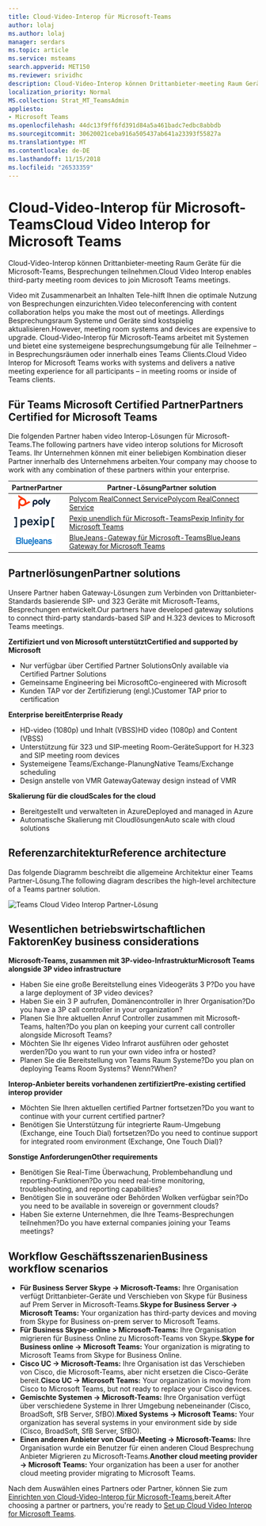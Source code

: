 ```yaml
---
title: Cloud-Video-Interop für Microsoft-Teams
author: lolaj
ms.author: lolaj
manager: serdars
ms.topic: article
ms.service: msteams
search.appverid: MET150
ms.reviewer: srividhc
description: Cloud-Video-Interop können Drittanbieter-meeting Raum Geräte für die Microsoft-Teams, Besprechungen teilnehmen.
localization_priority: Normal
MS.collection: Strat_MT_TeamsAdmin
appliesto:
- Microsoft Teams
ms.openlocfilehash: 44dc13f9ff6fd391d84a5a461badc7edbc8abbdb
ms.sourcegitcommit: 30620021ceba916a505437ab641a23393f55827a
ms.translationtype: MT
ms.contentlocale: de-DE
ms.lasthandoff: 11/15/2018
ms.locfileid: "26533359"
---
```

# <a name="cloud-video-interop-for-microsoft-teams"></a><span data-ttu-id="d6355-103">Cloud-Video-Interop für Microsoft-Teams</span><span class="sxs-lookup"><span data-stu-id="d6355-103">Cloud Video Interop for Microsoft Teams</span></span>

<span data-ttu-id="d6355-104">Cloud-Video-Interop können Drittanbieter-meeting Raum Geräte für die Microsoft-Teams, Besprechungen teilnehmen.</span><span class="sxs-lookup"><span data-stu-id="d6355-104">Cloud Video Interop enables third-party meeting room devices to join Microsoft Teams meetings.</span></span>

<span data-ttu-id="d6355-105">Video mit Zusammenarbeit an Inhalten Tele-hilft Ihnen die optimale Nutzung von Besprechungen einzurichten.</span><span class="sxs-lookup"><span data-stu-id="d6355-105">Video teleconferencing with content collaboration helps you make the most out of meetings.</span></span> <span data-ttu-id="d6355-106">Allerdings Besprechungsraum Systeme und Geräte sind kostspielig aktualisieren.</span><span class="sxs-lookup"><span data-stu-id="d6355-106">However, meeting room systems and devices are expensive to upgrade.</span></span> <span data-ttu-id="d6355-107">Cloud-Video-Interop für Microsoft-Teams arbeitet mit Systemen und bietet eine systemeigene besprechungsumgebung für alle Teilnehmer – in Besprechungsräumen oder innerhalb eines Teams Clients.</span><span class="sxs-lookup"><span data-stu-id="d6355-107">Cloud Video Interop for Microsoft Teams works with systems and delivers a native meeting experience for all participants – in meeting rooms or inside of Teams clients.</span></span> 

## <a name="partners-certified-for-microsoft-teams"></a><span data-ttu-id="d6355-108">Für Teams Microsoft Certified Partner</span><span class="sxs-lookup"><span data-stu-id="d6355-108">Partners Certified for Microsoft Teams</span></span>

<span data-ttu-id="d6355-109">Die folgenden Partner haben video Interop-Lösungen für Microsoft-Teams.</span><span class="sxs-lookup"><span data-stu-id="d6355-109">The following partners have video interop solutions for Microsoft Teams.</span></span> <span data-ttu-id="d6355-110">Ihr Unternehmen können mit einer beliebigen Kombination dieser Partner innerhalb des Unternehmens arbeiten.</span><span class="sxs-lookup"><span data-stu-id="d6355-110">Your company may choose to work with any combination of these partners within your enterprise.</span></span> 


|<span data-ttu-id="d6355-111">Partner</span><span class="sxs-lookup"><span data-stu-id="d6355-111">Partner</span></span>|<span data-ttu-id="d6355-112">Partner-Lösung</span><span class="sxs-lookup"><span data-stu-id="d6355-112">Partner solution</span></span>|
|----|---|
|![Polycom RealConnect](media/polycom.png) | <span data-ttu-id="d6355-114"><a href="https://aka.ms/PolycomRealConnect" target="_blank">Polycom RealConnect Service</a></span><span class="sxs-lookup"><span data-stu-id="d6355-114"><a href="https://aka.ms/PolycomRealConnect" target="_blank">Polycom RealConnect Service</a></span></span> |
|![Pexip unendlich](media/pexip.png)| <span data-ttu-id="d6355-116"><a href="https://aka.ms/PexipInfinity" target="_blank">Pexip unendlich für Microsoft-Teams</a></span><span class="sxs-lookup"><span data-stu-id="d6355-116"><a href="https://aka.ms/PexipInfinity" target="_blank">Pexip Infinity for Microsoft Teams</a></span></span> | 
|![BlueJeans-Gateway](media/bluejeans.png)| <span data-ttu-id="d6355-118"><a href="https://aka.ms/BluejeansGateway" target="_blank">BlueJeans-Gateway für Microsoft-Teams</a></span><span class="sxs-lookup"><span data-stu-id="d6355-118"><a href="https://aka.ms/BluejeansGateway" target="_blank">BlueJeans Gateway for Microsoft Teams</a></span></span> |

## <a name="partner-solutions"></a><span data-ttu-id="d6355-119">Partnerlösungen</span><span class="sxs-lookup"><span data-stu-id="d6355-119">Partner solutions</span></span>

<span data-ttu-id="d6355-120">Unsere Partner haben Gateway-Lösungen zum Verbinden von Drittanbieter-Standards basierende SIP- und 323 Geräte mit Microsoft-Teams, Besprechungen entwickelt.</span><span class="sxs-lookup"><span data-stu-id="d6355-120">Our partners have developed gateway solutions to connect third-party standards-based SIP and H.323 devices to Microsoft Teams meetings.</span></span>  
 
<span data-ttu-id="d6355-121">**Zertifiziert und von Microsoft unterstützt**</span><span class="sxs-lookup"><span data-stu-id="d6355-121">**Certified and supported by Microsoft**</span></span>

- <span data-ttu-id="d6355-122">Nur verfügbar über Certified Partner Solutions</span><span class="sxs-lookup"><span data-stu-id="d6355-122">Only available via Certified Partner Solutions</span></span>
- <span data-ttu-id="d6355-123">Gemeinsame Engineering bei Microsoft</span><span class="sxs-lookup"><span data-stu-id="d6355-123">Co-engineered with Microsoft</span></span>
- <span data-ttu-id="d6355-124">Kunden TAP vor der Zertifizierung (engl.)</span><span class="sxs-lookup"><span data-stu-id="d6355-124">Customer TAP prior to certification</span></span>

<span data-ttu-id="d6355-125">**Enterprise bereit**</span><span class="sxs-lookup"><span data-stu-id="d6355-125">**Enterprise Ready**</span></span>

- <span data-ttu-id="d6355-126">HD-video (1080p) und Inhalt (VBSS)</span><span class="sxs-lookup"><span data-stu-id="d6355-126">HD video (1080p) and Content (VBSS)</span></span>
- <span data-ttu-id="d6355-127">Unterstützung für 323 und SIP-meeting Room-Geräte</span><span class="sxs-lookup"><span data-stu-id="d6355-127">Support for H.323 and SIP meeting room devices</span></span>
- <span data-ttu-id="d6355-128">Systemeigene Teams/Exchange-Planung</span><span class="sxs-lookup"><span data-stu-id="d6355-128">Native Teams/Exchange scheduling</span></span>
- <span data-ttu-id="d6355-129">Design anstelle von VMR Gateway</span><span class="sxs-lookup"><span data-stu-id="d6355-129">Gateway design instead of VMR</span></span>

<span data-ttu-id="d6355-130">**Skalierung für die cloud**</span><span class="sxs-lookup"><span data-stu-id="d6355-130">**Scales for the cloud**</span></span>

- <span data-ttu-id="d6355-131">Bereitgestellt und verwalteten in Azure</span><span class="sxs-lookup"><span data-stu-id="d6355-131">Deployed and managed in Azure</span></span>
- <span data-ttu-id="d6355-132">Automatische Skalierung mit Cloudlösungen</span><span class="sxs-lookup"><span data-stu-id="d6355-132">Auto scale with cloud solutions</span></span>

 
## <a name="reference-architecture"></a><span data-ttu-id="d6355-133">Referenzarchitektur</span><span class="sxs-lookup"><span data-stu-id="d6355-133">Reference architecture</span></span>

<span data-ttu-id="d6355-134">Das folgende Diagramm beschreibt die allgemeine Architektur einer Teams Partner-Lösung.</span><span class="sxs-lookup"><span data-stu-id="d6355-134">The following diagram describes the high-level architecture of a Teams partner solution.</span></span>

![Teams Cloud Video Interop Partner-Lösung](media/teams-cloud-video-interop-partner-solution.png)

## <a name="key-business-considerations"></a><span data-ttu-id="d6355-136">Wesentlichen betriebswirtschaftlichen Faktoren</span><span class="sxs-lookup"><span data-stu-id="d6355-136">Key business considerations</span></span>

<span data-ttu-id="d6355-137">**Microsoft-Teams, zusammen mit 3P-video-Infrastruktur**</span><span class="sxs-lookup"><span data-stu-id="d6355-137">**Microsoft Teams alongside 3P video infrastructure**</span></span>

- <span data-ttu-id="d6355-138">Haben Sie eine große Bereitstellung eines Videogeräts 3 P?</span><span class="sxs-lookup"><span data-stu-id="d6355-138">Do you have a large deployment of 3P video devices?</span></span>
- <span data-ttu-id="d6355-139">Haben Sie ein 3 P aufrufen, Domänencontroller in Ihrer Organisation?</span><span class="sxs-lookup"><span data-stu-id="d6355-139">Do you have a 3P call controller in your organization?</span></span>
- <span data-ttu-id="d6355-140">Planen Sie Ihre aktuellen Anruf Controller zusammen mit Microsoft-Teams, halten?</span><span class="sxs-lookup"><span data-stu-id="d6355-140">Do you plan on keeping your current call controller alongside Microsoft Teams?</span></span>
- <span data-ttu-id="d6355-141">Möchten Sie Ihr eigenes Video Infrarot ausführen oder gehostet werden?</span><span class="sxs-lookup"><span data-stu-id="d6355-141">Do you want to run your own video infra or hosted?</span></span> 
- <span data-ttu-id="d6355-142">Planen Sie die Bereitstellung von Teams Raum Systeme?</span><span class="sxs-lookup"><span data-stu-id="d6355-142">Do you plan on deploying Teams Room Systems?</span></span> <span data-ttu-id="d6355-143">Wenn?</span><span class="sxs-lookup"><span data-stu-id="d6355-143">When?</span></span>

<span data-ttu-id="d6355-144">**Interop-Anbieter bereits vorhandenen zertifiziert**</span><span class="sxs-lookup"><span data-stu-id="d6355-144">**Pre-existing certified interop provider**</span></span>

- <span data-ttu-id="d6355-145">Möchten Sie Ihren aktuellen certified Partner fortsetzen?</span><span class="sxs-lookup"><span data-stu-id="d6355-145">Do you want to continue with your current certified partner?</span></span>
- <span data-ttu-id="d6355-146">Benötigen Sie Unterstützung für integrierte Raum-Umgebung (Exchange, eine Touch Dial) fortsetzen?</span><span class="sxs-lookup"><span data-stu-id="d6355-146">Do you need to continue support for integrated room environment (Exchange, One Touch Dial)?</span></span>

<span data-ttu-id="d6355-147">**Sonstige Anforderungen**</span><span class="sxs-lookup"><span data-stu-id="d6355-147">**Other requirements**</span></span>

- <span data-ttu-id="d6355-148">Benötigen Sie Real-Time Überwachung, Problembehandlung und reporting-Funktionen?</span><span class="sxs-lookup"><span data-stu-id="d6355-148">Do you need real-time monitoring, troubleshooting, and reporting capabilities?</span></span>
- <span data-ttu-id="d6355-149">Benötigen Sie in souveräne oder Behörden Wolken verfügbar sein?</span><span class="sxs-lookup"><span data-stu-id="d6355-149">Do you need to be available in sovereign or government clouds?</span></span>
- <span data-ttu-id="d6355-150">Haben Sie externe Unternehmen, die Ihre Teams-Besprechungen teilnehmen?</span><span class="sxs-lookup"><span data-stu-id="d6355-150">Do you have external companies joining your Teams meetings?</span></span> 

## <a name="business-workflow-scenarios"></a><span data-ttu-id="d6355-151">Workflow Geschäftsszenarien</span><span class="sxs-lookup"><span data-stu-id="d6355-151">Business workflow scenarios</span></span>

- <span data-ttu-id="d6355-152">**Für Business Server Skype -> Microsoft-Teams:** Ihre Organisation verfügt Drittanbieter-Geräte und Verschieben von Skype für Business auf Prem Server in Microsoft-Teams.</span><span class="sxs-lookup"><span data-stu-id="d6355-152">**Skype for Business Server -> Microsoft Teams:** Your organization has third-party devices and moving from Skype for Business on-prem server to Microsoft Teams.</span></span>  
- <span data-ttu-id="d6355-153">**Für Business Skype-online > Microsoft-Teams:** Ihre Organisation migrieren für Business Online zu Microsoft-Teams von Skype.</span><span class="sxs-lookup"><span data-stu-id="d6355-153">**Skype for Business online -> Microsoft Teams:** Your organization is migrating to Microsoft Teams from Skype for Business Online.</span></span>
- <span data-ttu-id="d6355-154">**Cisco UC -> Microsoft-Teams:** Ihre Organisation ist das Verschieben von Cisco, die Microsoft-Teams, aber nicht ersetzen die Cisco-Geräte bereit.</span><span class="sxs-lookup"><span data-stu-id="d6355-154">**Cisco UC -> Microsoft Teams:** Your organization is moving from Cisco to Microsoft Teams, but not ready to replace your Cisco devices.</span></span>
- <span data-ttu-id="d6355-155">**Gemischte Systemen -> Microsoft-Teams:** Ihre Organisation verfügt über verschiedene Systeme in Ihrer Umgebung nebeneinander (Cisco, BroadSoft, SfB Server, SfBO).</span><span class="sxs-lookup"><span data-stu-id="d6355-155">**Mixed Systems -> Microsoft Teams:** Your organization has several systems in your environment side by side (Cisco, BroadSoft, SfB Server, SfBO).</span></span>
- <span data-ttu-id="d6355-156">**Einen anderen Anbieter von Cloud-Meeting -> Microsoft-Teams:** Ihre Organisation wurde ein Benutzer für einen anderen Cloud Besprechung Anbieter Migrieren zu Microsoft-Teams.</span><span class="sxs-lookup"><span data-stu-id="d6355-156">**Another cloud meeting provider -> Microsoft Teams:** Your organization has been a user for another cloud meeting provider migrating to Microsoft Teams.</span></span>


<span data-ttu-id="d6355-157">Nach dem Auswählen eines Partners oder Partner, können Sie zum [Einrichten von Cloud-Video-Interop für Microsoft-Teams,](cloud-video-interop-for-teams-set-up.md)bereit.</span><span class="sxs-lookup"><span data-stu-id="d6355-157">After choosing a partner or partners, you're ready to [Set up Cloud Video Interop for Microsoft Teams](cloud-video-interop-for-teams-set-up.md).</span></span> 
